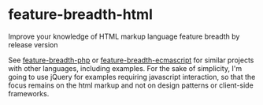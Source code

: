 # feature-breadth-html
Improve your knowledge of HTML markup language feature breadth by release version

See <a href="https://github.com/arcticoder/feature-breadth-php">feature-breadth-php</a> or <a href="https://github.com/arcticoder/feature-breadth-ecmascript">feature-breadth-ecmascript</a> for similar projects with other languages, including examples. For the sake of simplicity, I'm going to use jQuery for examples requiring javascript interaction, so that the focus remains on the html markup and not on design patterns or client-side frameworks.


